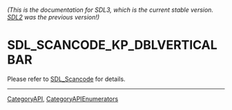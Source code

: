 ###### (This is the documentation for SDL3, which is the current stable version. [SDL2](https://wiki.libsdl.org/SDL2/) was the previous version!)
# SDL_SCANCODE_KP_DBLVERTICALBAR

Please refer to [SDL_Scancode](SDL_Scancode) for details.

----
[CategoryAPI](CategoryAPI), [CategoryAPIEnumerators](CategoryAPIEnumerators)

